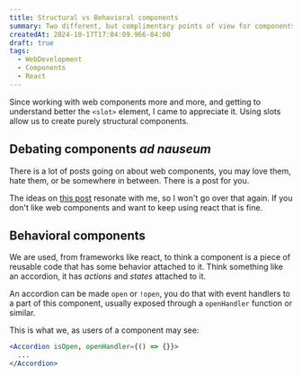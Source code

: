 ```yaml
---
title: Structural vs Behavioral components
summary: Two different, but complimentary points of view for components and how they should work.
createdAt: 2024-10-17T17:04:09.966-04:00
draft: true
tags:
  - WebDevelopment
  - Components
  - React
---
```


Since working with web components more and more, and getting to understand better the `<slot>` element, I came to appreciate it. Using slots allow us to create purely structural components.

## Debating components _ad nauseum_

There is a lot of posts going on about web components, you may love them, hate them, or be somewhere in between. There is a post for you.

The ideas on [this post](https://www.baldurbjarnason.com/2024/liskovs-gun/) resonate with me, so I won't go over that again. If you don't like web components and want to keep using react that is fine.

## Behavioral components

We are used, from frameworks like react, to think a component is a piece of reusable code that has some behavior attached to it. Think something like an accordion, it has _actions_ and _states_ attached to it.

An accordion can be made `open` or `!open`, you do that with event handlers to a part of this component, usually exposed through a `openHandler` function or similar.

This is what we, as users of a component may see:

```jsx
<Accordion isOpen, openHandler={() => {}}>
  ...
</Accordion>
```
